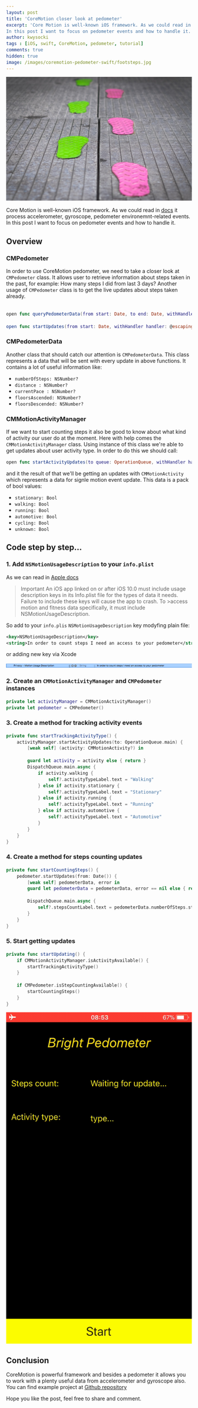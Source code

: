 ```yaml
---
layout: post
title: 'CoreMotion closer look at pedometer'
excerpt: 'Core Motion is well-known iOS framework. As we could read in [docs](https://developer.apple.com/documentation/coremotion) it process accelerometer, gyroscope, pedometer environemnt-related events.
In this post I want to focus on pedometer events and how to handle it.'
author: kwysocki
tags : [iOS, swift, CoreMotion, pedometer, tutorial]
comments: true
hidden: true
image: /images/coremotion-pedometer-swift/footsteps.jpg
---
```


![footsteps image](/images/coremotion-pedometer-swift/footsteps.jpg)

Core Motion is well-known iOS framework. As we could read in [docs](https://developer.apple.com/documentation/coremotion) it process accelerometer, gyroscope, pedometer environemnt-related events.
In this post I want to focus on pedometer events and how to handle it.

## Overview

### CMPedometer

In order to use CoreMotion pedometer, we need to take a closer look at `CMPedometer` class. It allows user to retrieve information about steps taken in the past, for example: How many steps I did from last 3 days? Another usage of `CMPedometer` class is to get the live updates about steps taken already.

```swift

open func queryPedometerData(from start: Date, to end: Date, withHandler handler: @escaping CoreMotion.CMPedometerHandler)

open func startUpdates(from start: Date, withHandler handler: @escaping CoreMotion.CMPedometerHandler)

```

### CMPedometerData

Another class that should catch our attention is `CMPedometerData`. This class represents a data that will be sent with every update in above functions. It contains a lot of useful information like:

* `numberOfSteps: NSNumber?`
* `distance : NSNumber?`
* `currentPace : NSNumber?`
* `floorsAscended: NSNumber?`
* `floorsDescended: NSNumber?`


### CMMotionActivityManager

If we want to start counting steps it also be good to know about what kind of activity our user do at the moment. Here with help comes the `CMMotionActivityManager` class. Using instance of this class we're able to get updates about user activity type. In order to do this we should call:

```swift
open func startActivityUpdates(to queue: OperationQueue, withHandler handler: @escaping CoreMotion.CMMotionActivityHandler)
```

and it the result of that we'll be getting an updates with `CMMotionActivity` which represents a data for signle motion event update. This data is a pack of bool values:

* `stationary: Bool`
* `walking: Bool`
* `running: Bool`
* `automotive: Bool`
* `cycling: Bool`
* `unknown: Bool`


## Code step by step...

### 1. Add `NSMotionUsageDescription` to your `info.plist`

As we can read in [Apple docs](https://developer.apple.com/documentation/coremotion)

>Important
>An iOS app linked on or after iOS 10.0 must include usage description keys in its Info.plist file for the types of data it needs. Failure to include these keys will cause the app to crash. To >access motion and fitness data specifically, it must include NSMotionUsageDescription.

So add to your `info.plis` `NSMotionUsageDescription` key modyfing plain file:

```xml
<key>NSMotionUsageDescription</key>
<string>In order to count steps I need an access to your pedometer</string>
```

or adding new key via Xcode

![info plist motion usage description](/images/coremotion-pedometer-swift/info-plist-motion-usage.png)

### 2. Create an `CMMotionActivityManager` and `CMPedometer` instances

```swift
private let activityManager = CMMotionActivityManager()
private let pedometer = CMPedometer()
```

### 3. Create a method for tracking activity events

```swift
private func startTrackingActivityType() {
    activityManager.startActivityUpdates(to: OperationQueue.main) {
        [weak self] (activity: CMMotionActivity?) in

        guard let activity = activity else { return }
        DispatchQueue.main.async {
            if activity.walking {
                self?.activityTypeLabel.text = "Walking"
            } else if activity.stationary {
                self?.activityTypeLabel.text = "Stationary"
            } else if activity.running {
                self?.activityTypeLabel.text = "Running"
            } else if activity.automotive {
                self?.activityTypeLabel.text = "Automotive"
            }
        }
    }
}
```

### 4. Create a method for steps counting updates

```swift
private func startCountingSteps() {
    pedometer.startUpdates(from: Date()) {
        [weak self] pedometerData, error in
        guard let pedometerData = pedometerData, error == nil else { return }

        DispatchQueue.main.async {
            self?.stepsCountLabel.text = pedometerData.numberOfSteps.stringValue
        }
    }
}
```

### 5. Start getting updates

```swift
private func startUpdating() {
    if CMMotionActivityManager.isActivityAvailable() {
        startTrackingActivityType()
    }

    if CMPedometer.isStepCountingAvailable() {
        startCountingSteps()
    }
}
```

![demo](/images/coremotion-pedometer-swift/steps-demo.gif)

## Conclusion

CoreMotion is powerful framework and besides a pedometer it allows you to work with a plenty useful data from accelerometer and gyroscope also.
You can find example project at [Github repository](https://github.com/bright/Pedometer-Swift)

Hope you like the post, feel free to share and comment.
